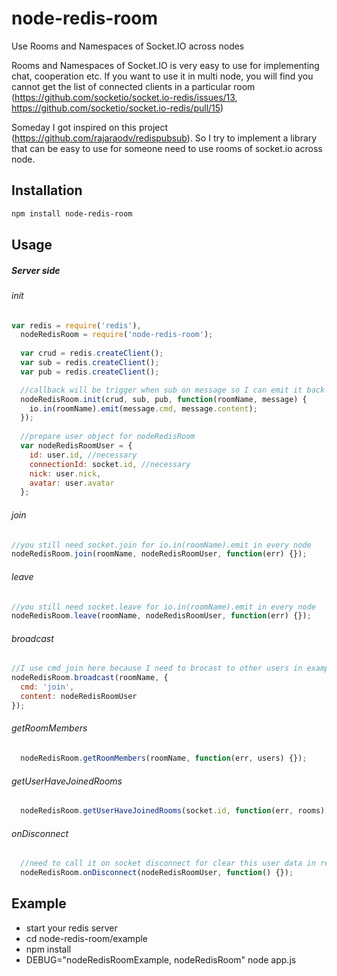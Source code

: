 # node-redis-room
Use Rooms and Namespaces of Socket.IO across nodes

Rooms and Namespaces of Socket.IO is very easy to use for implementing chat, cooperation etc. 
If you want to use it in multi node, you will find you cannot get the list of connected clients in a particular room (https://github.com/socketio/socket.io-redis/issues/13, https://github.com/socketio/socket.io-redis/pull/15)

Someday I got inspired on this project (https://github.com/rajaraodv/redispubsub). So I try to implement a library that can be easy to use for someone need to use rooms of socket.io across node.

## Installation

```bash
npm install node-redis-room
```

## Usage

##### Server side #####

###### init ######
```javascript
var redis = require('redis'),
  nodeRedisRoom = require('node-redis-room');
  
  var crud = redis.createClient();
  var sub = redis.createClient();
  var pub = redis.createClient();

  //callback will be trigger when sub on message so I can emit it back at every node
  nodeRedisRoom.init(crud, sub, pub, function(roomName, message) {
    io.in(roomName).emit(message.cmd, message.content);
  });
  
  //prepare user object for nodeRedisRoom
  var nodeRedisRoomUser = {
    id: user.id, //necessary
    connectionId: socket.id, //necessary
    nick: user.nick,
    avatar: user.avatar
  };  
```

###### join ######
```javascript
//you still need socket.join for io.in(roomName).emit in every node
nodeRedisRoom.join(roomName, nodeRedisRoomUser, function(err) {});
```

###### leave ######
```javascript
//you still need socket.leave for io.in(roomName).emit in every node
nodeRedisRoom.leave(roomName, nodeRedisRoomUser, function(err) {});
```

###### broadcast ######
```javascript
//I use cmd join here because I need to brocast to other users in example
nodeRedisRoom.broadcast(roomName, {
  cmd: 'join',
  content: nodeRedisRoomUser
});
```

###### getRoomMembers ######
```javascript
  nodeRedisRoom.getRoomMembers(roomName, function(err, users) {});
```

###### getUserHaveJoinedRooms ######
```javascript
  nodeRedisRoom.getUserHaveJoinedRooms(socket.id, function(err, rooms) {});
```

###### onDisconnect ######
```javascript
  //need to call it on socket disconnect for clear this user data in redis
  nodeRedisRoom.onDisconnect(nodeRedisRoomUser, function() {});
```

## Example
* start your redis server
* cd node-redis-room/example
* npm install
* DEBUG="nodeRedisRoomExample, nodeRedisRoom" node app.js
